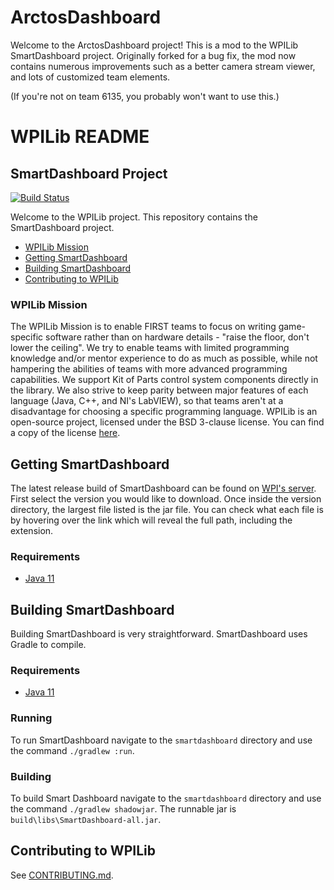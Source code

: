 # ArctosDashboard
Welcome to the ArctosDashboard project! This is a mod to the WPILib SmartDashboard project. Originally forked for a bug fix, the mod now contains numerous improvements such as a better camera stream viewer, and lots of customized team elements.

(If you're not on team 6135, you probably won't want to use this.)

# WPILib README
## SmartDashboard Project

[![Build Status](https://dev.azure.com/wpilib/DesktopTools/_apis/build/status/wpilibsuite.SmartDashboard)](https://dev.azure.com/wpilib/DesktopTools/_build/latest?definitionId=12)

Welcome to the WPILib project. This repository contains the SmartDashboard project.

- [WPILib Mission](#wpilib-mission)
- [Getting SmartDashboard](#getting-smartdashboard)
- [Building SmartDashboard](#building-smartdashboard)
- [Contributing to WPILib](#contributing-to-wpilib)

### WPILib Mission

The WPILib Mission is to enable FIRST teams to focus on writing game-specific software rather than on hardware details - "raise the floor, don't lower the ceiling". We try to enable teams with limited programming knowledge and/or mentor experience to do as much as possible, while not hampering the abilities of teams with more advanced programming capabilities. We support Kit of Parts control system components directly in the library. We also strive to keep parity between major features of each language (Java, C++, and NI's LabVIEW), so that teams aren't at a disadvantage for choosing a specific programming language. WPILib is an open-source project, licensed under the BSD 3-clause license. You can find a copy of the license [here](BSD_License_for_WPILib_code.txt).

## Getting SmartDashboard

The latest release build of SmartDashboard can be found on [WPI's server](http://first.wpi.edu/FRC/roborio/maven/release/edu/wpi/first/wpilib/SmartDashboard/).  First select the version you would like to download.  Once inside the version directory, the largest file listed is the jar file.  You can check what each file is by hovering over the link which will reveal the full path, including the extension.

### Requirements
- [Java 11](http://jdk.java.net/11/)

## Building SmartDashboard

Building SmartDashboard is very straightforward. SmartDashboard uses Gradle to compile.

### Requirements
- [Java 11](http://jdk.java.net/11/)

### Running

To run SmartDashboard navigate to the `smartdashboard` directory and use the command `./gradlew :run`.

### Building

To build Smart Dashboard navigate to the `smartdashboard` directory and use the command `./gradlew shadowjar`. The runnable jar is `build\libs\SmartDashboard-all.jar`.

## Contributing to WPILib

See [CONTRIBUTING.md](CONTRIBUTING.md).
